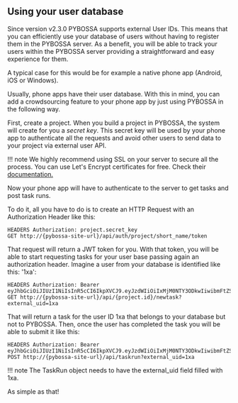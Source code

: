 ## Using your user database

Since version v2.3.0 PYBOSSA supports external User IDs. This means that you can efficiently use your database of users without having to register them in the PYBOSSA server. As a benefit, you will be able to track your users within the PYBOSSA server providing a straightforward and easy experience for them.

A typical case for this would be for example a native phone app
(Android, iOS or Windows).

Usually, phone apps have their user database. With this in mind, you can add a crowdsourcing feature to your phone app by just using PYBOSSA in the following way.

First, create a project. When you build a project in PYBOSSA, the system will create for you a *secret key*. This secret key will be used by your phone app to authenticate all the requests and avoid other users to send data to your project via external user API.

!!! note
    We highly recommend using SSL on your server to secure all the process. You can use Let's Encrypt certificates for free. Check their
    [documentation.](https://certbot.eff.org/)

Now your phone app will have to authenticate to the server to get tasks and post task runs.

To do it, all you have to do is to create an HTTP Request with an
Authorization Header like this:

    HEADERS Authorization: project.secret_key
    GET http://{pybossa-site-url}/api/auth/project/short_name/token

That request will return a JWT token for you. With that token, you will be able to start requesting tasks for your user base passing again an authorization header. Imagine a user from your database is identified like this: '1xa':

    HEADERS Authorization: Bearer eyJhbGciOiJIUzI1NiIsInR5cCI6IkpXVCJ9.eyJzdWIiOiIxMjM0NTY3ODkwIiwibmFtZSI6IkpvaG4gRG9lIiwiYWRtaW4iOnRydWV9.TJVA95OrM7E2cBab30RMHrHDcEfxjoYZgeFONFh7HgQ
    GET http://{pybossa-site-url}/api/{project.id}/newtask?external_uid=1xa

That will return a task for the user ID 1xa that belongs to your database but not to PYBOSSA. Then, once the user has completed the task you will be able to submit it like this:

    HEADERS Authorization: Bearer eyJhbGciOiJIUzI1NiIsInR5cCI6IkpXVCJ9.eyJzdWIiOiIxMjM0NTY3ODkwIiwibmFtZSI6IkpvaG4gRG9lIiwiYWRtaW4iOnRydWV9.TJVA95OrM7E2cBab30RMHrHDcEfxjoYZgeFONFh7HgQ
    POST http://{pybossa-site-url}/api/taskrun?external_uid=1xa

!!! note
    The TaskRun object needs to have the external_uid field filled with 1xa.

As simple as that!

